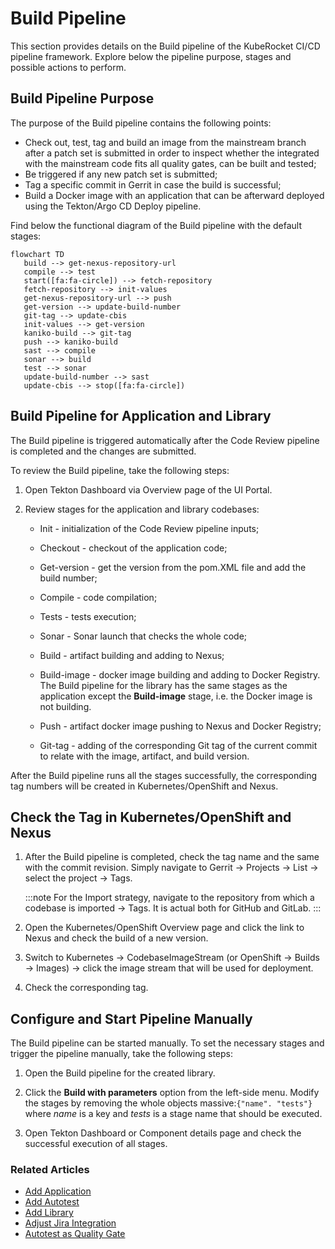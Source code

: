 # Build Pipeline

This section provides details on the Build pipeline of the KubeRocket CI/CD pipeline framework. Explore below the pipeline purpose, stages and possible actions to perform.

## Build Pipeline Purpose

The purpose of the Build pipeline contains the following points:

* Check out, test, tag and build an image from the mainstream branch after a patch set is submitted in order to inspect whether the integrated with the mainstream code fits all quality gates, can be built and tested;
* Be triggered if any new patch set is submitted;
* Tag a specific commit in Gerrit in case the build is successful;
* Build a Docker image with an application that can be afterward deployed using the Tekton/Argo CD Deploy pipeline.

Find below the functional diagram of the Build pipeline with the default stages:

```mermaid
flowchart TD
   build --> get-nexus-repository-url
   compile --> test
   start([fa:fa-circle]) --> fetch-repository
   fetch-repository --> init-values
   get-nexus-repository-url --> push
   get-version --> update-build-number
   git-tag --> update-cbis
   init-values --> get-version
   kaniko-build --> git-tag
   push --> kaniko-build
   sast --> compile
   sonar --> build
   test --> sonar
   update-build-number --> sast
   update-cbis --> stop([fa:fa-circle])
```

## Build Pipeline for Application and Library

The Build pipeline is triggered automatically after the Code Review pipeline is completed and the changes are submitted.

To review the Build pipeline, take the following steps:

1. Open Tekton Dashboard via Overview page of the UI Portal.

2. Review stages for the application and library codebases:

    * Init - initialization of the Code Review pipeline inputs;

    * Checkout - checkout of the application code;

    * Get-version - get the version from the pom.XML file and add the build number;

    * Compile - code compilation;

    * Tests - tests execution;

    * Sonar - Sonar launch that checks the whole code;

    * Build - artifact building and adding to Nexus;

    * Build-image - docker image building and adding to Docker Registry. The Build pipeline for the library has the same stages as the application except the **Build-image** stage, i.e. the Docker image is not building.

    * Push - artifact docker image pushing to Nexus and Docker Registry;

    * Git-tag - adding of the corresponding Git tag of the current commit to relate with the image, artifact, and build version.

After the Build pipeline runs all the stages successfully, the corresponding tag numbers will be created in Kubernetes/OpenShift and Nexus.

## Check the Tag in Kubernetes/OpenShift and Nexus

1. After the Build pipeline is completed, check the tag name and the same with the commit revision. Simply navigate to Gerrit → Projects → List → select the project → Tags.

    :::note
      For the Import strategy, navigate to the repository from which a codebase is imported → Tags. It is actual both for GitHub and GitLab.
    :::

2. Open the Kubernetes/OpenShift Overview page and click the link to Nexus and check the build of a new version.

3. Switch to Kubernetes → CodebaseImageStream (or OpenShift → Builds → Images) → click the image stream that will be used for deployment.

4. Check the corresponding tag.

## Configure and Start Pipeline Manually

The Build pipeline can be started manually. To set the necessary stages and trigger the pipeline manually, take the following steps:

1. Open the Build pipeline for the created library.

2. Click the **Build with parameters** option from the left-side menu. Modify the stages by removing the whole objects massive:`{"name". "tests"}` where _name_ is a key and _tests_ is a stage name that should be executed.

3. Open Tekton Dashboard or Component details page and check the successful execution of all stages.

### Related Articles

* [Add Application](add-application.md)
* [Add Autotest](add-autotest.md)
* [Add Library](add-library.md)
* [Adjust Jira Integration](../operator-guide/project-management-and-reporting/jira-integration.md)
* [Autotest as Quality Gate](../use-cases/autotest-as-quality-gate.md)
